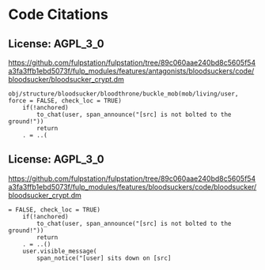 # Code Citations

## License: AGPL_3_0
https://github.com/fulpstation/fulpstation/tree/89c060aae240bd8c5605f54a3fa3ffb1ebd5073f/fulp_modules/features/antagonists/bloodsuckers/code/bloodsucker/bloodsucker_crypt.dm

```
obj/structure/bloodsucker/bloodthrone/buckle_mob(mob/living/user, force = FALSE, check_loc = TRUE)
	if(!anchored)
		to_chat(user, span_announce("[src] is not bolted to the ground!"))
		return
	. = ..(
```


## License: AGPL_3_0
https://github.com/fulpstation/fulpstation/tree/89c060aae240bd8c5605f54a3fa3ffb1ebd5073f/fulp_modules/features/bloodsuckers/code/bloodsucker/bloodsucker_crypt.dm

```
= FALSE, check_loc = TRUE)
	if(!anchored)
		to_chat(user, span_announce("[src] is not bolted to the ground!"))
		return
	. = ..()
	user.visible_message(
		span_notice("[user] sits down on [src]
```

